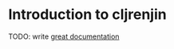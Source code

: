 # Introduction to cljrenjin

TODO: write [great documentation](http://jacobian.org/writing/what-to-write/)
